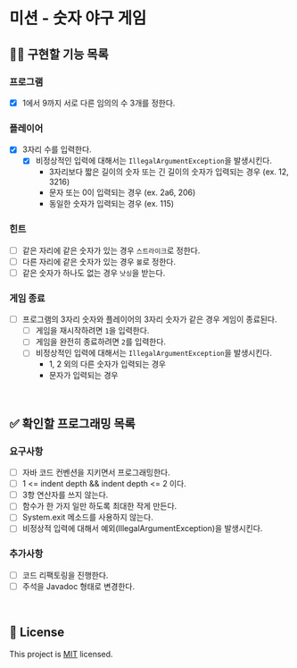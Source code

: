 # 미션 - 숫자 야구 게임

## 👩‍💻 구현할 기능 목록
### 프로그램
- [x] 1에서 9까지 서로 다른 임의의 수 3개를 정한다.

### 플레이어
- [x] 3자리 수를 입력한다.
    - [x] 비정상적인 입력에 대해서는 `IllegalArgumentException`을 발생시킨다.
        - 3자리보다 짧은 길이의 숫자 또는 긴 길이의 숫자가 입력되는 경우 (ex. 12, 3216)
        - 문자 또는 0이 입력되는 경우 (ex. 2a6, 206)
        - 동일한 숫자가 입력되는 경우 (ex. 115) 

### 힌트
- [ ] 같은 자리에 같은 숫자가 있는 경우 `스트라이크`로 정한다.
- [ ] 다른 자리에 같은 숫자가 있는 경우 `볼`로 정한다.
- [ ] 같은 숫자가 하나도 없는 경우 `낫싱`을 받는다.

### 게임 종료
- [ ] 프로그램의 3자리 숫자와 플레이어의 3자리 숫자가 같은 경우 게임이 종료된다.
    - [ ] 게임을 재시작하려면 `1`을 입력한다.
    - [ ] 게임을 완전히 종료하려면 `2`를 입력한다.
    - [ ] 비정상적인 입력에 대해서는 `IllegalArgumentException`을 발생시킨다.
        - 1, 2 외의 다른 숫자가 입력되는 경우
        - 문자가 입력되는 경우

<br>

## ✅ 확인할 프로그래밍 목록
### 요구사항
- [ ] 자바 코드 컨벤션을 지키면서 프로그래밍한다.
- [ ] 1 <= indent depth && indent depth <= 2 이다.
- [ ] 3항 연산자를 쓰지 않는다.
- [ ] 함수가 한 가지 일만 하도록 최대한 작게 만든다.
- [ ] System.exit 메소드를 사용하지 않는다.
- [ ] 비정상적 입력에 대해서 예외(IllegalArgumentException)을 발생시킨다.

### 추가사항
- [ ] 코드 리팩토링을 진행한다.
- [ ] 주석을 Javadoc 형태로 변경한다.

<br>

## 📝 License

This project is [MIT](https://github.com/woowacourse/java-baseball-precourse/blob/master/LICENSE) licensed.
